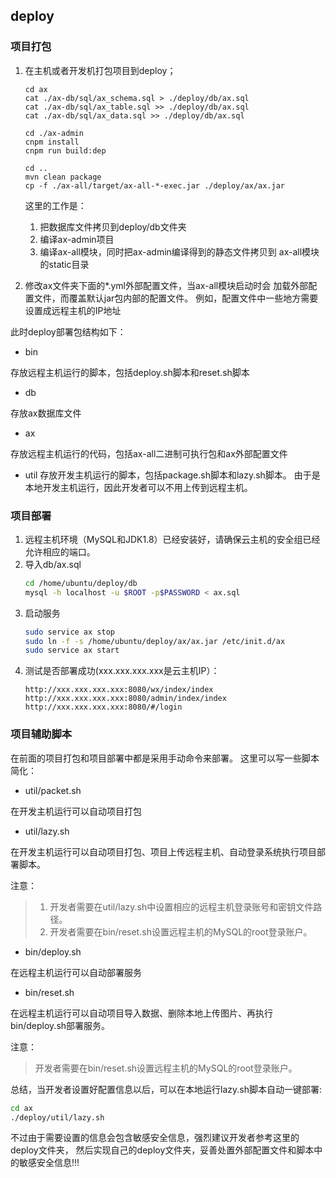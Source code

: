 ## deploy

### 项目打包

1. 在主机或者开发机打包项目到deploy；
    ```
    cd ax
    cat ./ax-db/sql/ax_schema.sql > ./deploy/db/ax.sql
    cat ./ax-db/sql/ax_table.sql >> ./deploy/db/ax.sql
    cat ./ax-db/sql/ax_data.sql >> ./deploy/db/ax.sql
    
    cd ./ax-admin
    cnpm install
    cnpm run build:dep
    
    cd ..
    mvn clean package
    cp -f ./ax-all/target/ax-all-*-exec.jar ./deploy/ax/ax.jar
    ```
    这里的工作是：
    1. 把数据库文件拷贝到deploy/db文件夹
    2. 编译ax-admin项目
    3. 编译ax-all模块，同时把ax-admin编译得到的静态文件拷贝到
       ax-all模块的static目录
       
2. 修改ax文件夹下面的*.yml外部配置文件，当ax-all模块启动时会
    加载外部配置文件，而覆盖默认jar包内部的配置文件。
    例如，配置文件中一些地方需要设置成远程主机的IP地址
    
此时deploy部署包结构如下：

* bin

存放远程主机运行的脚本，包括deploy.sh脚本和reset.sh脚本

* db

存放ax数据库文件

* ax

存放远程主机运行的代码，包括ax-all二进制可执行包和ax外部配置文件

* util
存放开发主机运行的脚本，包括package.sh脚本和lazy.sh脚本。
由于是本地开发主机运行，因此开发者可以不用上传到远程主机。

### 项目部署

1. 远程主机环境（MySQL和JDK1.8）已经安装好，请确保云主机的安全组已经允许相应的端口。
2. 导入db/ax.sql
    ```bash
    cd /home/ubuntu/deploy/db
    mysql -h localhost -u $ROOT -p$PASSWORD < ax.sql
    ```
3. 启动服务
    ```bash
    sudo service ax stop
    sudo ln -f -s /home/ubuntu/deploy/ax/ax.jar /etc/init.d/ax
    sudo service ax start
    ```
4. 测试是否部署成功(xxx.xxx.xxx.xxx是云主机IP）：
    ```
    http://xxx.xxx.xxx.xxx:8080/wx/index/index
    http://xxx.xxx.xxx.xxx:8080/admin/index/index
    http://xxx.xxx.xxx.xxx:8080/#/login
    ```

### 项目辅助脚本

在前面的项目打包和项目部署中都是采用手动命令来部署。
这里可以写一些脚本简化：

* util/packet.sh

在开发主机运行可以自动项目打包

* util/lazy.sh

在开发主机运行可以自动项目打包、项目上传远程主机、自动登录系统执行项目部署脚本。
    
注意：
> 1. 开发者需要在util/lazy.sh中设置相应的远程主机登录账号和密钥文件路径。
> 2. 开发者需要在bin/reset.sh设置远程主机的MySQL的root登录账户。
    
* bin/deploy.sh

在远程主机运行可以自动部署服务

* bin/reset.sh

在远程主机运行可以自动项目导入数据、删除本地上传图片、再执行bin/deploy.sh部署服务。

注意：
> 开发者需要在bin/reset.sh设置远程主机的MySQL的root登录账户。

总结，当开发者设置好配置信息以后，可以在本地运行lazy.sh脚本自动一键部署:
```bash
cd ax
./deploy/util/lazy.sh
```

不过由于需要设置的信息会包含敏感安全信息，强烈建议开发者参考这里的deploy文件夹，
然后实现自己的deploy文件夹，妥善处置外部配置文件和脚本中的敏感安全信息!!!